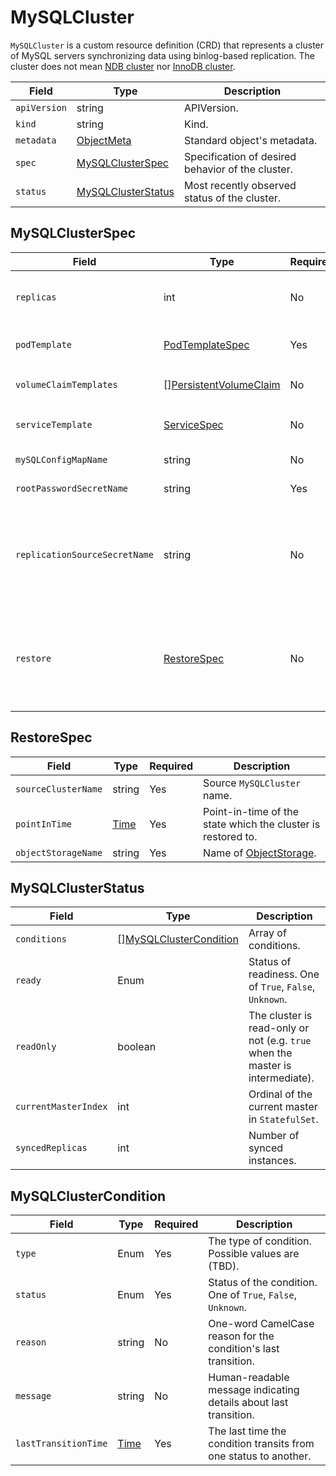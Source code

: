 MySQLCluster
===========

`MySQLCluster` is a custom resource definition (CRD) that represents a cluster of MySQL servers synchronizing data using binlog-based replication.
The cluster does not mean [NDB cluster](https://dev.mysql.com/doc/refman/8.0/en/mysql-cluster.html) nor [InnoDB cluster](https://dev.mysql.com/doc/refman/8.0/en/mysql-innodb-cluster-userguide.html).

| Field        | Type                                      | Description                                       |
| ------------ | ----------------------------------------- | ------------------------------------------------- |
| `apiVersion` | string                                    | APIVersion.                                       |
| `kind`       | string                                    | Kind.                                             |
| `metadata`   | [ObjectMeta]                              | Standard object's metadata.                       |
| `spec`       | [MySQLClusterSpec](#MySQLClusterSpec)     | Specification of desired behavior of the cluster. |
| `status`     | [MySQLClusterStatus](#MySQLClusterStatus) | Most recently observed status of the cluster.     |

MySQLClusterSpec
----------------

| Field                         | Type                        | Required | Description                                                                                                                                                           |
| ----------------------------- | --------------------------- | -------- | --------------------------------------------------------------------------------------------------------------------------------------------------------------------- |
| `replicas`                    | int                         | No       | The number of instances. Available values are 1, 3, and 5. Default value is 1.                                                                                        |
| `podTemplate`                 | [PodTemplateSpec]           | Yes      | `Pod` template for MySQL server container.                                                                                                                            |
| `volumeClaimTemplates`        | \[\][PersistentVolumeClaim] | No       | `PersistentVolumeClaim` templates for MySQL server container.                                                                                                         |
| `serviceTemplate`             | [ServiceSpec]               | No       | `Service` template for both master and slaves.                                                                                                                        |
| `mySQLConfigMapName`          | string                      | No       | `ConfigMap` name of MySQL config.                                                                                                                                     |
| `rootPasswordSecretName`      | string                      | Yes      | `Secret` name for root user config.                                                                                                                                   |
| `replicationSourceSecretName` | string                      | No       | `Secret` name which contains replication source info. Keys must appear in [Options].<br/> If this field is given, the `MySQLCluster` works as an intermediate master. |
| `restore`                     | [RestoreSpec](#RestoreSpec) | No       | Specification to perform Point-in-Time-Recovery from existing cluster.<br/> If this field is filled, start restoring. This field is unable to be updated.             |

RestoreSpec
-----------

| Field               | Type   | Required | Description                                                  |
| ------------------- | ------ | -------- | ------------------------------------------------------------ |
| `sourceClusterName` | string | Yes      | Source `MySQLCluster` name.                                  |
| `pointInTime`       | [Time] | Yes      | Point-in-time of the state which the cluster is restored to. |
| `objectStorageName` | string | Yes      | Name of [ObjectStorage](crd_object_storage.md).              |

MySQLClusterStatus
------------------

| Field                | Type                                                | Description                                                                    |
| -------------------- | --------------------------------------------------- | ------------------------------------------------------------------------------ |
| `conditions`         | \[\][MySQLClusterCondition](#MySQLClusterCondition) | Array of conditions.                                                           |
| `ready`              | Enum                                                | Status of readiness. One of `True`, `False`, `Unknown`.                        |
| `readOnly`           | boolean                                             | The cluster is read-only or not (e.g. `true` when the master is intermediate). |
| `currentMasterIndex` | int                                                 | Ordinal of the current master in `StatefulSet`.                                |
| `syncedReplicas`     | int                                                 | Number of synced instances.                                                    |

MySQLClusterCondition
---------------------

| Field                | Type   | Required | Description                                                      |
| -------------------- | ------ | -------- | ---------------------------------------------------------------- |
| `type`               | Enum   | Yes      | The type of condition. Possible values are (TBD).                |
| `status`             | Enum   | Yes      | Status of the condition. One of `True`, `False`, `Unknown`.      |
| `reason`             | string | No       | One-word CamelCase reason for the condition's last transition.   |
| `message`            | string | No       | Human-readable message indicating details about last transition. |
| `lastTransitionTime` | [Time] | Yes      | The last time the condition transits from one status to another. |

[ObjectMeta]: https://kubernetes.io/docs/reference/generated/kubernetes-api/v1.17/#objectmeta-v1-meta
[Time]: https://kubernetes.io/docs/reference/generated/kubernetes-api/v1.17/#time-v1-meta
[PersistentVolumeClaim]: https://kubernetes.io/docs/reference/generated/kubernetes-api/v1.17/#persistentvolumeclaim-v1-core
[PodTemplateSpec]: https://kubernetes.io/docs/reference/generated/kubernetes-api/v1.17/#podtemplatespec-v1-core
[ServiceSpec]: https://kubernetes.io/docs/reference/generated/kubernetes-api/v1.17/#servicespec-v1-core
[Options]: https://dev.mysql.com/doc/refman/8.0/en/change-master-to.html
